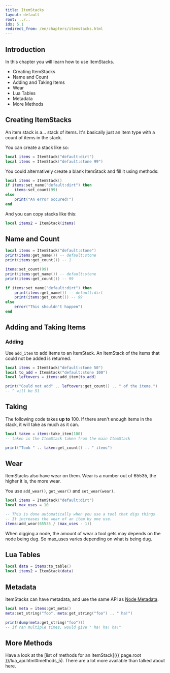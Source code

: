 ```yaml
---
title: ItemStacks
layout: default
root: ../..
idx: 5.1
redirect_from: /en/chapters/itemstacks.html
---
```


## Introduction

In this chapter you will learn how to use ItemStacks.

* Creating ItemStacks
* Name and Count
* Adding and Taking Items
* Wear
* Lua Tables
* Metadata
* More Methods

## Creating ItemStacks

An item stack is a... stack of items.
It's basically just an item type with a count of items in the stack.

You can create a stack like so:

```lua
local items = ItemStack("default:dirt")
local items = ItemStack("default:stone 99")
```

You could alternatively create a blank ItemStack and fill it using methods:

```lua
local items = ItemStack()
if items:set_name("default:dirt") then
    items:set_count(99)
else
    print("An error occured!")
end
```

And you can copy stacks like this:

```lua
local items2 = ItemStack(items)
```

## Name and Count

```lua
local items = ItemStack("default:stone")
print(items:get_name()) -- default:stone
print(items:get_count()) -- 1

items:set_count(99)
print(items:get_name()) -- default:stone
print(items:get_count()) -- 99

if items:set_name("default:dirt") then
    print(items:get_name()) -- default:dirt
    print(items:get_count()) -- 99
else
    error("This shouldn't happen")
end
```

## Adding and Taking Items

### Adding

Use `add_item` to add items to an ItemStack.
An ItemStack of the items that could not be added is returned.

```lua
local items = ItemStack("default:stone 50")
local to_add = ItemStack("default:stone 100")
local leftovers = items:add_item(to_add)

print("Could not add" .. leftovers:get_count() .. " of the items.")
-- ^ will be 51
```

## Taking

The following code takes **up to** 100.
If there aren't enough items in the stack, it will take as much as it can.

```lua
local taken = items:take_item(100)
-- taken is the ItemStack taken from the main ItemStack

print("Took " .. taken:get_count() .. " items")
```

## Wear

ItemStacks also have wear on them. Wear is a number out of 65535, the higher it is,
the more wear.

You use `add_wear()`, `get_wear()` and `set_wear(wear)`.

```lua
local items = ItemStack("default:dirt")
local max_uses = 10

-- This is done automatically when you use a tool that digs things
-- It increases the wear of an item by one use.
items:add_wear(65535 / (max_uses - 1))
```

When digging a node, the amount of wear a tool gets may depends on the node
being dug. So max_uses varies depending on what is being dug.

## Lua Tables

```lua
local data = items:to_table()
local items2 = ItemStack(data)
```

## Metadata

ItemStacks can have metadata, and use the same API as [Node Metadata](node_metadata.html).

```lua
local meta = items:get_meta()
meta:set_string("foo", meta:get_string("foo") .. " ha!")

print(dump(meta:get_string("foo")))
-- if ran multiple times, would give " ha! ha! ha!"
```

## More Methods

Have a look at the
[list of methods for an ItemStack]({{ page.root }}/lua_api.html#methods_5).
There are a lot more available than talked about here.
